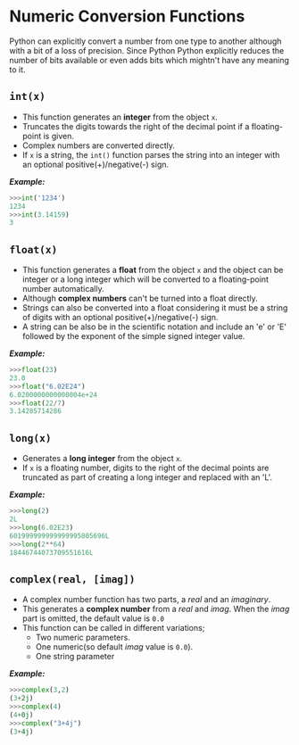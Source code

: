 # Numeric Conversion Functions

Python can explicitly convert a number from one type to another although with a bit of a loss of precision. Since Python Python explicitly reduces the number of bits available or even adds bits which mightn't have any meaning to it. 

`int(x)`
-----
- This function generates an **integer** from the object `x`. 
- Truncates the digits towards the right of the decimal point if a floating-point is given.
- Complex numbers are converted directly.
- If `x` is a string, the `int()` function parses the string into an integer with an optional positive(+)/negative(-) sign.

_**Example:**_

```Python
>>>int('1234')
1234
>>>int(3.14159)
3
```

`float(x)`
--------
- This function generates a **float** from the object `x` and the object can be integer or a long integer which will be converted to a floating-point number automatically.
- Although **complex numbers** can't be turned into a float directly.
- Strings can also be converted into a float considering it must be a string of digits with an optional positive(+)/negative(-) sign.
- A string can be also be in the scientific notation and include an 'e' or 'E' followed by the exponent of the simple signed integer value.

_**Example:**_
```Python
>>>float(23)
23.0
>>>float("6.02E24")
6.0200000000000004e+24
>>>float(22/7)
3.14285714286
```

`long(x)`
---------------
- Generates a **long integer** from the object `x`.
- If `x` is a floating number, digits to the right of the decimal points are truncated as part of creating a long integer and replaced with an 'L'.

_**Example:**_
```Python
>>>long(2)
2L
>>>long(6.02E23)
601999999999999995805696L
>>>long(2**64)
18446744073709551616L
```

`complex(real, [imag])`
------------
- A complex number function has two parts, a _real_ and an _imaginary_.
- This generates a **complex number** from a _real_ and _imag_. When the _imag_ part is omitted, the default value is `0.0`
- This function can be called in different variations;
    + Two numeric parameters.
    + One numeric(so default _imag_ value is `0.0`). 
    + One string parameter

_**Example:**_
```Python
>>>complex(3,2)
(3+2j)
>>>complex(4)
(4+0j)
>>>complex("3+4j")
(3+4j)
```